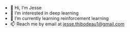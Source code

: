 - 👋 Hi, I’m Jesse
- 👀 I’m interested in deep learning
- 🌱 I’m currently learning reinforcement learning
- 📫 Reach me by email at jesse.thibodeau1@gmail.com

<!---
thibj/thibj is a ✨ special ✨ repository because its `README.md` (this file) appears on your GitHub profile.
You can click the Preview link to take a look at your changes.
--->
